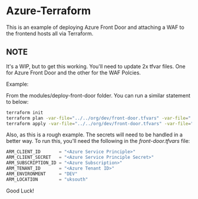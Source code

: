 # Azure-Terraform

This is an example of deploying Azure Front Door and attaching a WAF to the frontend hosts all via Terraform.


## NOTE
It's a WIP, but to get this working. You'll need to update 2x tfvar files. One for Azure Front Door and the other for the WAF Polcies.

Example: 

From the modules/deploy-front-door folder. You can run a similar statement to below:

```bash
terraform init
terraform plan -var-file="../../org/dev/front-door.tfvars" -var-file="../../org/dev/front-door-waf.tfvars"
terraform apply -var-file="../../org/dev/front-door.tfvars" -var-file="../../org/dev/front-door-waf.tfvars"
```
Also, as this is a rough example. The secrets will need to be handled in a better way. To run this, you'll need the following in the *front-door.tfvars* file:

```terraform
ARM_CLIENT_ID       = "<Azure Service Principle>"
ARM_CLIENT_SECRET   = "<Azure Service Principle Secret>"
ARM_SUBSCRIPTION_ID = "<Azure Subscription>"
ARM_TENANT_ID       = "<Azure Tenant ID>"
ARM_ENVIRONMENT     = "DEV"
ARM_LOCATION        = "uksouth"
```
Good Luck!